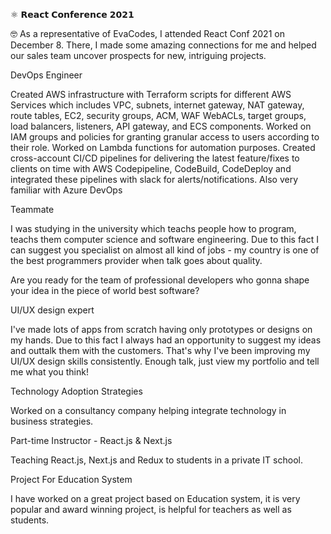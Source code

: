 ⚛️ 𝗥𝗲𝗮𝗰𝘁 𝗖𝗼𝗻𝗳𝗲𝗿𝗲𝗻𝗰𝗲 𝟮𝟬𝟮𝟭

🤓 As a representative of EvaCodes, I attended React Conf 2021 on December 8. There, I made some amazing connections for me and helped our sales team uncover prospects for new, intriguing projects.






DevOps Engineer

Created AWS infrastructure with Terraform scripts for different AWS Services which includes VPC, subnets, internet gateway, NAT gateway, route tables, EC2, security groups, ACM, WAF WebACLs, target groups, load balancers, listeners, API gateway, and ECS components.
Worked on IAM groups and policies for granting granular access to users according to their role.
Worked on Lambda functions for automation purposes.
Created cross-account CI/CD pipelines for delivering the latest feature/fixes to clients on time with AWS Codepipeline, CodeBuild, CodeDeploy and integrated these pipelines with slack for alerts/notifications.
Also very familiar with Azure DevOps







Teammate

I was studying in the university which teachs people how to program, teachs them computer science and software engineering. Due to this fact I can suggest you specialist on almost all kind of jobs - my country is one of the best programmers provider when talk goes about quality.

Are you ready for the team of professional developers who gonna shape your idea in the piece of world best software?






UI/UX design expert

I've made lots of apps from scratch having only prototypes or designs on my hands. Due to this fact I always had an opportunity to suggest my ideas and outtalk them with the customers. That's why I've been improving my UI/UX design skills consistently. Enough talk, just view my portfolio and tell me what you think!







Technology Adoption Strategies

Worked on a consultancy company helping integrate technology in business strategies.








Part-time Instructor - React.js & Next.js

Teaching React.js, Next.js and Redux to students in a private IT school.







Project For Education System

I have worked on a great project based on Education system, it is very popular and award winning project, is helpful for teachers as well as students.







